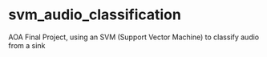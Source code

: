 # svm_audio_classification
AOA Final Project, using an SVM (Support Vector Machine) to classify audio from a sink
